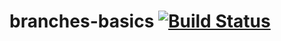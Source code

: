 # branches-basics [![Build Status](https://travis-ci.org/petr54nsk/branches-basics.svg?branch=master)](https://travis-ci.org/petr54nsk/branches-basics)
